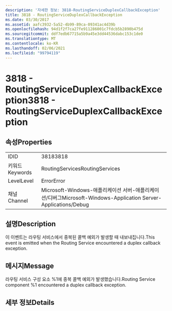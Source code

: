 ```yaml
---
description: '자세한 정보: 3818-RoutingServiceDuplexCallbackException'
title: 3818 - RoutingServiceDuplexCallbackException
ms.date: 03/30/2017
ms.assetid: aafc3932-5a52-4b99-89ca-09341ac4d39b
ms.openlocfilehash: 94d1f2f7ca27fe911286001c7fdcb5b2890b475d
ms.sourcegitcommit: ddf7edb67715a5b9a45e3dd44536dabc153c1de0
ms.translationtype: MT
ms.contentlocale: ko-KR
ms.lasthandoff: 02/06/2021
ms.locfileid: "99794119"
---
```

# <a name="3818---routingserviceduplexcallbackexception"></a><span data-ttu-id="353f6-103">3818 - RoutingServiceDuplexCallbackException</span><span class="sxs-lookup"><span data-stu-id="353f6-103">3818 - RoutingServiceDuplexCallbackException</span></span>

## <a name="properties"></a><span data-ttu-id="353f6-104">속성</span><span class="sxs-lookup"><span data-stu-id="353f6-104">Properties</span></span>  
  
|||  
|-|-|  
|<span data-ttu-id="353f6-105">ID</span><span class="sxs-lookup"><span data-stu-id="353f6-105">ID</span></span>|<span data-ttu-id="353f6-106">3818</span><span class="sxs-lookup"><span data-stu-id="353f6-106">3818</span></span>|  
|<span data-ttu-id="353f6-107">키워드</span><span class="sxs-lookup"><span data-stu-id="353f6-107">Keywords</span></span>|<span data-ttu-id="353f6-108">RoutingServices</span><span class="sxs-lookup"><span data-stu-id="353f6-108">RoutingServices</span></span>|  
|<span data-ttu-id="353f6-109">Level</span><span class="sxs-lookup"><span data-stu-id="353f6-109">Level</span></span>|<span data-ttu-id="353f6-110">Error</span><span class="sxs-lookup"><span data-stu-id="353f6-110">Error</span></span>|  
|<span data-ttu-id="353f6-111">채널</span><span class="sxs-lookup"><span data-stu-id="353f6-111">Channel</span></span>|<span data-ttu-id="353f6-112">Microsoft-Windows-애플리케이션 서버-애플리케이션/디버그</span><span class="sxs-lookup"><span data-stu-id="353f6-112">Microsoft-Windows-Application Server-Applications/Debug</span></span>|  
  
## <a name="description"></a><span data-ttu-id="353f6-113">설명</span><span class="sxs-lookup"><span data-stu-id="353f6-113">Description</span></span>  

 <span data-ttu-id="353f6-114">이 이벤트는 라우팅 서비스에서 중복된 콜백 예외가 발생할 때 내보내집니다.</span><span class="sxs-lookup"><span data-stu-id="353f6-114">This event is emitted when the Routing Service encountered a duplex callback exception.</span></span>  
  
## <a name="message"></a><span data-ttu-id="353f6-115">메시지</span><span class="sxs-lookup"><span data-stu-id="353f6-115">Message</span></span>  

 <span data-ttu-id="353f6-116">라우팅 서비스 구성 요소 %1에 중복 콜백 예외가 발생했습니다.</span><span class="sxs-lookup"><span data-stu-id="353f6-116">Routing Service component %1 encountered a duplex callback exception.</span></span>  
  
## <a name="details"></a><span data-ttu-id="353f6-117">세부 정보</span><span class="sxs-lookup"><span data-stu-id="353f6-117">Details</span></span>
